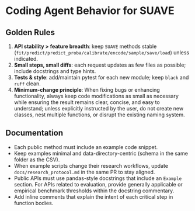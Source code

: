 # Coding Agent Behavior for SUAVE

## Golden Rules
1) **API stability > feature breadth**: keep `SUAVE` methods stable (`fit/predict/predict_proba/calibrate/encode/sample/save/load`) unless indicated.
2) **Small steps, small diffs**: each request updates as few files as possible; include docstrings and type hints.
3) **Tests & style**: add/maintain pytest for each new module; keep `black` and `ruff` clean.
4) **Minimum-change principle**: When fixing bugs or enhancing functionality, always keep code modifications as small as necessary while ensuring the result remains clear, concise, and easy to understand; unless explicitly instructed by the user, do not create new classes, nest multiple functions, or disrupt the existing naming system.

## Documentation
- Each public method must include an example code snippet.
- Keep examples minimal and data-directory-centric (schema in the same folder as the CSV).
- When example scripts change their research workflows, update `docs/research_protocol.md` in the same PR to stay aligned.
- Public APIs must use pandas-style docstrings that include an `Example` section. For APIs related to evaluation, provide generally applicable or empirical benchmark thresholds within the docstring commentary.
- Add inline comments that explain the intent of each critical step in function bodies.

